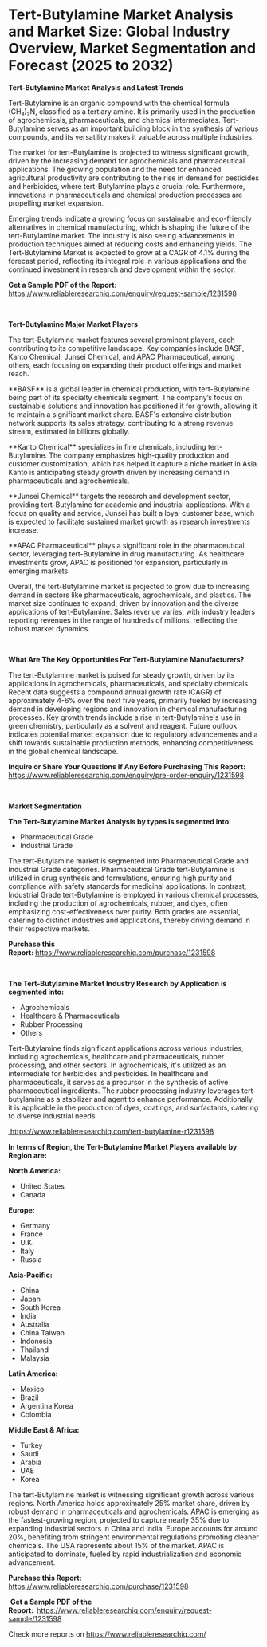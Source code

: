 <p><h1>Tert-Butylamine Market Analysis and Market Size: Global Industry Overview, Market Segmentation and Forecast (2025 to 2032)</h1></p><p><strong>Tert-Butylamine Market Analysis and Latest Trends</strong></p>
<p><p>Tert-Butylamine is an organic compound with the chemical formula (CH₃)₃N, classified as a tertiary amine. It is primarily used in the production of agrochemicals, pharmaceuticals, and chemical intermediates. Tert-Butylamine serves as an important building block in the synthesis of various compounds, and its versatility makes it valuable across multiple industries.</p><p>The market for tert-Butylamine is projected to witness significant growth, driven by the increasing demand for agrochemicals and pharmaceutical applications. The growing population and the need for enhanced agricultural productivity are contributing to the rise in demand for pesticides and herbicides, where tert-Butylamine plays a crucial role. Furthermore, innovations in pharmaceuticals and chemical production processes are propelling market expansion.</p><p>Emerging trends indicate a growing focus on sustainable and eco-friendly alternatives in chemical manufacturing, which is shaping the future of the tert-Butylamine market. The industry is also seeing advancements in production techniques aimed at reducing costs and enhancing yields. The Tert-Butylamine Market is expected to grow at a CAGR of 4.1% during the forecast period, reflecting its integral role in various applications and the continued investment in research and development within the sector.</p></p>
<p><strong>Get a Sample PDF of the Report:&nbsp;</strong> <a href="https://www.reliableresearchiq.com/enquiry/request-sample/1231598?utm_campaign=2761&utm_medium=2&utm_source=Github&utm_content=ia&utm_term=01042025&utm_id=tert-butylamine">https://www.reliableresearchiq.com/enquiry/request-sample/1231598</a></p>
<p>&nbsp;</p>
<p><strong>Tert-Butylamine Major Market Players</strong></p>
<p><p>The tert-Butylamine market features several prominent players, each contributing to its competitive landscape. Key companies include BASF, Kanto Chemical, Junsei Chemical, and APAC Pharmaceutical, among others, each focusing on expanding their product offerings and market reach.</p><p>**BASF** is a global leader in chemical production, with tert-Butylamine being part of its specialty chemicals segment. The company’s focus on sustainable solutions and innovation has positioned it for growth, allowing it to maintain a significant market share. BASF's extensive distribution network supports its sales strategy, contributing to a strong revenue stream, estimated in billions globally.</p><p>**Kanto Chemical** specializes in fine chemicals, including tert-Butylamine. The company emphasizes high-quality production and customer customization, which has helped it capture a niche market in Asia. Kanto is anticipating steady growth driven by increasing demand in pharmaceuticals and agrochemicals.</p><p>**Junsei Chemical** targets the research and development sector, providing tert-Butylamine for academic and industrial applications. With a focus on quality and service, Junsei has built a loyal customer base, which is expected to facilitate sustained market growth as research investments increase.</p><p>**APAC Pharmaceutical** plays a significant role in the pharmaceutical sector, leveraging tert-Butylamine in drug manufacturing. As healthcare investments grow, APAC is positioned for expansion, particularly in emerging markets.</p><p>Overall, the tert-Butylamine market is projected to grow due to increasing demand in sectors like pharmaceuticals, agrochemicals, and plastics. The market size continues to expand, driven by innovation and the diverse applications of tert-Butylamine. Sales revenue varies, with industry leaders reporting revenues in the range of hundreds of millions, reflecting the robust market dynamics.</p></p>
<p>&nbsp;</p>
<p><strong>What Are The Key Opportunities For Tert-Butylamine Manufacturers?</strong></p>
<p><p>The tert-Butylamine market is poised for steady growth, driven by its applications in agrochemicals, pharmaceuticals, and specialty chemicals. Recent data suggests a compound annual growth rate (CAGR) of approximately 4-6% over the next five years, primarily fueled by increasing demand in developing regions and innovation in chemical manufacturing processes. Key growth trends include a rise in tert-Butylamine's use in green chemistry, particularly as a solvent and reagent. Future outlook indicates potential market expansion due to regulatory advancements and a shift towards sustainable production methods, enhancing competitiveness in the global chemical landscape.</p></p>
<p><strong>Inquire or Share Your Questions If Any Before Purchasing This Report:</strong> <a href="https://www.reliableresearchiq.com/enquiry/pre-order-enquiry/1231598?utm_campaign=2761&utm_medium=2&utm_source=Github&utm_content=ia&utm_term=01042025&utm_id=tert-butylamine">https://www.reliableresearchiq.com/enquiry/pre-order-enquiry/1231598</a></p>
<p>&nbsp;</p>
<p><strong>Market Segmentation</strong></p>
<p><strong>The Tert-Butylamine Market Analysis by types is segmented into:</strong></p>
<p><ul><li>Pharmaceutical Grade</li><li>Industrial Grade</li></ul></p>
<p><p>The tert-Butylamine market is segmented into Pharmaceutical Grade and Industrial Grade categories. Pharmaceutical Grade tert-Butylamine is utilized in drug synthesis and formulations, ensuring high purity and compliance with safety standards for medicinal applications. In contrast, Industrial Grade tert-Butylamine is employed in various chemical processes, including the production of agrochemicals, rubber, and dyes, often emphasizing cost-effectiveness over purity. Both grades are essential, catering to distinct industries and applications, thereby driving demand in their respective markets.</p></p>
<p><strong>Purchase this Report:&nbsp;</strong><a href="https://www.reliableresearchiq.com/purchase/1231598?utm_campaign=2761&utm_medium=2&utm_source=Github&utm_content=ia&utm_term=01042025&utm_id=tert-butylamine">https://www.reliableresearchiq.com/purchase/1231598</a></p>
<p>&nbsp;</p>
<p><strong>The Tert-Butylamine Market Industry Research by Application is segmented into:</strong></p>
<p><ul><li>Agrochemicals</li><li>Healthcare & Pharmaceuticals</li><li>Rubber Processing</li><li>Others</li></ul></p>
<p><p>Tert-Butylamine finds significant applications across various industries, including agrochemicals, healthcare and pharmaceuticals, rubber processing, and other sectors. In agrochemicals, it's utilized as an intermediate for herbicides and pesticides. In healthcare and pharmaceuticals, it serves as a precursor in the synthesis of active pharmaceutical ingredients. The rubber processing industry leverages tert-butylamine as a stabilizer and agent to enhance performance. Additionally, it is applicable in the production of dyes, coatings, and surfactants, catering to diverse industrial needs.</p></p>
<p><a href="https://www.reliableresearchiq.com/tert-butylamine-r1231598?utm_campaign=2761&utm_medium=2&utm_source=Github&utm_content=ia&utm_term=01042025&utm_id=tert-butylamine">&nbsp;https://www.reliableresearchiq.com/tert-butylamine-r1231598</a></p>
<p><strong>In terms of Region, the Tert-Butylamine Market Players available by Region are:</strong></p>
<p>
    <p> <strong> North America: </strong>
        <ul>
            <li>United States</li>
            <li>Canada</li>
        </ul>
        </p> 
    <p> <strong> Europe: </strong>
        <ul>
            <li>Germany</li>
            <li>France</li>
            <li>U.K.</li>
            <li>Italy</li>
            <li>Russia</li>
        </ul>
        </p> 
    <p> <strong> Asia-Pacific: </strong>
        <ul>
            <li>China</li>
            <li>Japan</li>
            <li>South Korea</li>
            <li>India</li>
            <li>Australia</li>
            <li>China Taiwan</li>
            <li>Indonesia</li>
            <li>Thailand</li>
            <li>Malaysia</li>
        </ul>
        </p> 
    <p> <strong> Latin America: </strong>
        <ul>
            <li>Mexico</li>
            <li>Brazil</li>
            <li>Argentina Korea</li>
            <li>Colombia</li>
        </ul>
        </p> 
    <p> <strong> Middle East & Africa: </strong>
        <ul>
            <li>Turkey</li>
            <li>Saudi</li>
            <li>Arabia</li>
            <li>UAE</li>
            <li>Korea</li>
        </ul>
    </p>
    </p>
<p><p>The tert-Butylamine market is witnessing significant growth across various regions. North America holds approximately 25% market share, driven by robust demand in pharmaceuticals and agrochemicals. APAC is emerging as the fastest-growing region, projected to capture nearly 35% due to expanding industrial sectors in China and India. Europe accounts for around 20%, benefiting from stringent environmental regulations promoting cleaner chemicals. The USA represents about 15% of the market. APAC is anticipated to dominate, fueled by rapid industrialization and economic advancement.</p></p>
<p><strong>Purchase this Report: </strong><a href="https://www.reliableresearchiq.com/purchase/1231598?utm_campaign=2761&utm_medium=2&utm_source=Github&utm_content=ia&utm_term=01042025&utm_id=tert-butylamine">https://www.reliableresearchiq.com/purchase/1231598</a></p>
<p>&nbsp;<strong>Get a Sample PDF of the Report:&nbsp;&nbsp;</strong><a href="https://www.reliableresearchiq.com/enquiry/request-sample/1231598?utm_campaign=2761&utm_medium=2&utm_source=Github&utm_content=ia&utm_term=01042025&utm_id=tert-butylamine">https://www.reliableresearchiq.com/enquiry/request-sample/1231598</a></p>
<p><strong></strong></p>
<p>Check more reports on <a href="https://www.reliableresearchiq.com/?utm_campaign=2761&utm_medium=2&utm_source=Github&utm_content=ia&utm_term=01042025&utm_id=tert-butylamine">https://www.reliableresearchiq.com/</a></p>